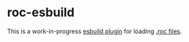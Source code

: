 # roc-esbuild

This is a work-in-progress [esbuild plugin](https://esbuild.github.io/plugins/) for loading [.roc files](https://roc-lang.org).
